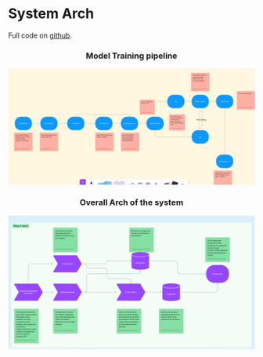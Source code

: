 # System Arch

Full code on [github](https://github.com/223MapAction/Map-Action-Model).

<h3 align='center'>Model Training pipeline</h3>

![alt text](image.png)

<h3 align='center'> Overall Arch of the system </h3>

![alt text](image-1.png)

